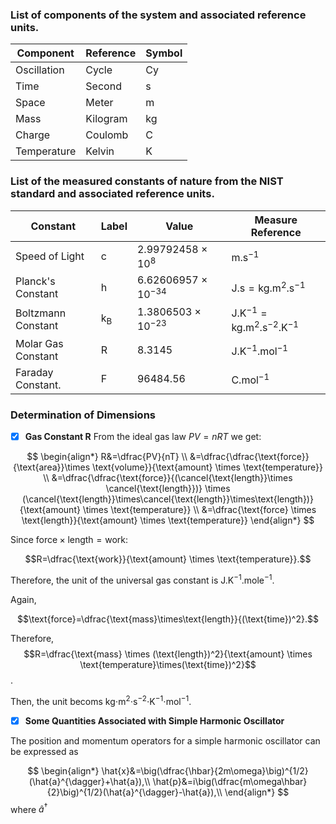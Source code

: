 
### List of components of the system and associated reference units.

| Component       | Reference       | Symbol          |
| --------------- | --------------- | --------------- |
| Oscillation     | Cycle           | Cy              |
| Time            | Second          | s               |
| Space           | Meter           | m               |
| Mass            | Kilogram        | kg              |
| Charge          | Coulomb         | C               |
| Temperature     | Kelvin          | K               |

### List of the measured constants of nature from the NIST standard and associated reference units. 

| Constant        | Label           | Value           | Measure Reference   |
| --------------- | --------------- | --------------- | ------------------ |
| Speed of Light  | c               | 2.99792458 $\times$ 10$^8$ | $\text{m.s}^{-1}$ | 
| Planck's Constant| h              | 6.62606957 $\times$ 10$^{-34}$ | $\text{J.s} = \text{kg.m}^2.\text{s}^{-1}$|
| Boltzmann Constant | k$_{\text{B}}$ | 1.3806503 $\times$ 10$^{-23}$ | $\text{J.K}^{-1} = \text{kg.m}^2.\text{s}^{-2}.\text{K}^{-1}$ |
| Molar Gas Constant | R | 8.3145   | $\text{J.K}^{-1}.\text{mol}^{-1}$|
| Faraday Constant.  | F | 96484.56 | $\text{C.mol}^{-1}$|

### Determination of Dimensions

- [X] **Gas Constant R**
From the ideal gas law $PV = nRT$ we get:

$$
\begin{align*}
R&=\dfrac{PV}{nT} \\
&=\dfrac{\dfrac{\text{force}}{\text{area}}\times \text{volume}}{\text{amount} \times \text{temperature}} \\
&=\dfrac{\dfrac{\text{force}}{(\cancel{\text{length}}\times \cancel{\text{length}})} \times (\cancel{\text{length}}\times\cancel{\text{length}}\times\text{length})}{\text{amount} \times \text{temperature}} \\
&=\dfrac{\text{force} \times \text{length}}{\text{amount} \times \text{temperature}}
\end{align*}
$$

Since $\text{force} \times \text{length} = \text{work}$:

$$R=\dfrac{\text{work}}{\text{amount} \times \text{temperature}}.$$

Therefore, the unit of the universal gas constant is $\text{J.K}^{-1}.\text{mole}^{-1}.$

Again,

$$\text{force}=\dfrac{\text{mass}\times\text{length}}{(\text{time})^2}.$$

Therefore,
$$R=\dfrac{\text{mass} \times (\text{length})^2}{\text{amount} \times \text{temperature}\times(\text{time})^2}$$.

Then, the unit becoms kg⋅m$^2$⋅s$^{−2}$⋅K$^{−1}$⋅mol$^{−1}$.

- [X] **Some Quantities Associated with Simple Harmonic Oscillator**

The position and momentum operators for a simple harmonic oscillator can be expressed as

$$
\begin{align*}
\hat{x}&=\big(\dfrac{\hbar}{2m\omega}\big)^{1/2}(\hat{a}^{\dagger}+\hat{a}),\\
\hat{p}&=i\big(\dfrac{m\omega\hbar}{2}\big)^{1/2}(\hat{a}^{\dagger}-\hat{a}),\\
\end{align*}
$$
where $\hat{a}^{\dagger}$


